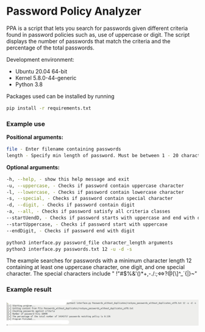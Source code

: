 # Password Policy Analyzer

PPA is a script that lets you search for passwords given different criteria found in password policies such as, use of uppercase or digit.
The script displays the number of passwords that match the criteria and the percentage of the total passwords.

Development environment:
- Ubuntu 20.04 64-bit
- Kernel 5.8.0-44-generic
- Python 3.8
 
Packages used can be installed by running
```sh
pip install -r requirements.txt
```

### Example use

**Positional arguments:**
```sh
file - Enter filename containing passwords
length - Specify min length of password. Must be between 1 - 20 characters
```

**Optional arguments:**
```sh
-h, --help, - show this help message and exit
-u, --uppercase, - Checks if password contain uppercase character
-l, --lowercase, - Checks if password contain lowercase character
-s, --special, - Checks if password contain special character
-d, --digit, - Checks if password contain digit
-a, --all, - Checks if password satisfy all criteria classes
--startUendD, - Checks if password starts with uppercase and end with digit
--startUppercase, - Checks if password start with uppercase
--endDigit, - Checks if password end with digit
```

```sh
python3 interface.py password_file character_length arguments
python3 interface.py passwords.txt 12 -u -d -s
```
The example searches for passwords with a minimum character length 12 containing at least one uppercase character, one digit, and one special character.
The special characters include " !"#$%&'()*+,-./:;<=>?@[\\]^_`{|}~"

### Example result
![Example use](Images/example_use.png "Example use")